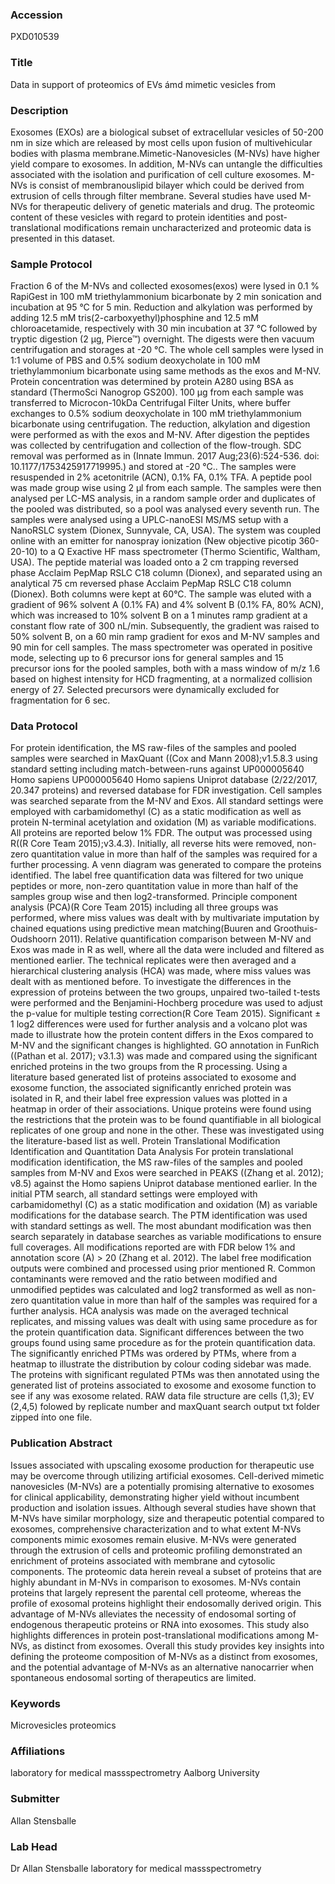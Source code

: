 ### Accession
PXD010539

### Title
Data in support of proteomics of EVs ámd mimetic vesicles from

### Description
Exosomes (EXOs) are a biological subset of extracellular vesicles of 50-200 nm in size which are released by most cells upon fusion of multivehicular bodies with plasma membrane.Mimetic-Nanovesicles (M-NVs) have higher yield compare to exosomes. In addition, M-NVs can untangle the difficulties associated with the isolation and purification of cell culture exosomes. M-NVs is consist of membranouslipid bilayer  which could be derived from extrusion of cells through filter membrane. Several studies have used M-NVs for therapeutic delivery of genetic materials and drug. The proteomic content of these vesicles with regard to protein identities and post-translational modifications remain uncharacterized and proteomic data is presented in this dataset.

### Sample Protocol
Fraction 6 of the M-NVs and collected exosomes(exos) were lysed in 0.1 % RapiGest in 100 mM triethylammonium bicarbonate by 2 min sonication and incubation at 95 °C for 5 min. Reduction and alkylation was performed by adding 12.5 mM tris(2-carboxyethyl)phosphine and 12.5 mM chloroacetamide, respectively with 30 min incubation at 37 °C followed by tryptic digestion (2 µg, Pierce™) overnight. The digests were then vacuum centrifugation and storages at -20 °C.  The whole cell samples were lysed in 1:1 volume of PBS and 0.5% sodium deoxycholate in 100 mM triethylammonium bicarbonate using same methods as the exos and M-NV. Protein concentration was determined by protein A280 using BSA as standard (ThermoSci Nanogrop GS200). 100 µg from each sample was transferred to Microcon-10kDa Centrifugal Filter Units, where buffer exchanges to 0.5% sodium deoxycholate in 100 mM triethylammonium bicarbonate using centrifugation. The reduction, alkylation and digestion were performed as with the exos and M-NV. After digestion the peptides was collected by centrifugation and collection of the flow-trough. SDC removal was performed as in (Innate Immun. 2017 Aug;23(6):524-536. doi: 10.1177/1753425917719995.) and stored at -20 °C..   The samples were resuspended in 2% acetonitrile (ACN), 0.1% FA, 0.1% TFA. A peptide pool was made group wise using 2 µl from each sample. The samples were then analysed per LC-MS analysis, in a random sample order and duplicates of the pooled was distributed, so a pool was analysed every seventh run. The samples were analysed using a UPLC-nanoESI MS/MS setup with a NanoRSLC system (Dionex, Sunnyvale, CA, USA). The system was coupled online with an emitter for nanospray ionization (New objective picotip 360-20-10) to a Q Exactive HF mass spectrometer (Thermo Scientific, Waltham, USA). The peptide material was loaded onto a 2 cm trapping reversed phase Acclaim PepMap RSLC C18 column (Dionex), and separated using an analytical 75 cm reversed phase Acclaim PepMap RSLC C18 column (Dionex). Both columns were kept at 60°C. The sample was eluted with a gradient of 96% solvent A (0.1% FA) and 4% solvent B (0.1% FA, 80% ACN), which was increased to 10% solvent B on a 1 minutes ramp gradient at a constant flow rate of 300 nL/min. Subsequently, the gradient was raised to 50% solvent B, on a 60 min ramp gradient for exos and M-NV samples and 90 min for cell samples. The mass spectrometer was operated in positive mode, selecting up to 6 precursor ions for general samples and 15 precursor ions for the pooled samples, both with a mass window of m/z 1.6 based on highest intensity for HCD fragmenting, at a normalized collision energy of 27. Selected precursors were dynamically excluded for fragmentation for 6 sec.

### Data Protocol
For protein identification, the MS raw-files of the samples and pooled samples were searched in MaxQuant ((Cox and Mann 2008);v1.5.8.3 using standard setting including match-between-runs against UP000005640 Homo sapiens UP000005640 Homo sapiens Uniprot database (2/22/2017, 20.347 proteins) and reversed database for FDR investigation. Cell samples was searched separate from the M-NV and Exos. All standard settings were employed with carbamidomethyl (C) as a static modification as well as protein N-terminal acetylation and oxidation (M) as variable modifications. All proteins are reported below 1% FDR. The output was processed using R((R Core Team 2015);v3.4.3). Initially, all reverse hits were removed, non-zero quantitation value in more than half of the samples was required for a further processing. A venn diagram was generated to compare the proteins identified. The label free quantification data was filtered for two unique peptides or more, non-zero quantitation value in more than half of the samples group wise and then log2-transformed.   Principle component analysis (PCA)(R Core Team 2015) including all three groups was performed, where miss values was dealt with by multivariate imputation by chained equations using predictive mean matching(Buuren and Groothuis-Oudshoorn 2011). Relative quantification comparison between M-NV and Exos was made in R as well, where all the data were included and filtered as mentioned earlier. The technical replicates were then averaged and a hierarchical clustering analysis (HCA) was made, where miss values was dealt with as mentioned before. To investigate the differences in the expression of proteins between the two groups, unpaired two-tailed t-tests were performed and the Benjamini-Hochberg procedure was used to adjust the p-value for multiple testing correction(R Core Team 2015). Significant ± 1 log2 differences were used for further analysis and a volcano plot was made to illustrate how the protein content differs in the Exos compared to M-NV and the significant changes is highlighted. GO annotation in FunRich ((Pathan et al. 2017); v3.1.3) was made and compared using the significant enriched proteins in the two groups from the R processing. Using a literature based generated list of proteins associated to exosome and exosome function, the associated significantly enriched protein was isolated in R, and their label free expression values was plotted in a heatmap in order of their associations. Unique proteins were found using the restrictions that the protein was to be found quantifiable in all biological replicates of one group and none in the other. These was investigated using the literature-based list as well.    Protein Translational Modification Identification and Quantitation Data Analysis For protein translational modification identification, the MS raw-files of the samples and pooled samples from M-NV and Exos were searched in PEAKS ((Zhang et al. 2012); v8.5) against the Homo sapiens Uniprot database mentioned earlier. In the initial PTM search, all standard settings were employed with carbamidomethyl (C) as a static modification and oxidation (M) as variable modifications for the database search. The PTM identification was used with standard settings as well. The most abundant modification was then search separately in database searches as variable modifications to ensure full coverages. All modifications reported are with FDR below 1% and annotation score (A) > 20 (Zhang et al. 2012). The label free modification outputs were combined and processed using prior mentioned R. Common contaminants were removed and the ratio between modified and unmodified peptides was calculated and log2 transformed as well as non-zero quantitation value in more than half of the samples was required for a further analysis. HCA analysis was made on the averaged technical replicates, and missing values was dealt with using same procedure as for the protein quantification data. Significant differences between the two groups found using same procedure as for the protein quantification data. The significantly enriched PTMs was ordered by PTMs, where from a heatmap to illustrate the distribution by colour coding sidebar was made. The proteins with significant regulated PTMs was then annotated using the generated list of proteins associated to exosome and exosome function to see if any was exosome related. RAW data file structure are cells (1,3); EV (2,4,5) folowed by replicate number and maxQuant search output txt folder zipped ínto one file.

### Publication Abstract
Issues associated with upscaling exosome production for therapeutic use may be overcome through utilizing artificial exosomes. Cell-derived mimetic nanovesicles (M-NVs) are a potentially promising alternative to exosomes for clinical applicability, demonstrating higher yield without incumbent production and isolation issues. Although several studies have shown that M-NVs have similar morphology, size and therapeutic potential compared to exosomes, comprehensive characterization and to what extent M-NVs components mimic exosomes remain elusive. M-NVs were generated through the extrusion of cells and proteomic profiling demonstrated an enrichment of proteins associated with membrane and cytosolic components. The proteomic data herein reveal a subset of proteins that are highly abundant in M-NVs in comparison to exosomes. M-NVs contain proteins that largely represent the parental cell proteome, whereas the profile of exosomal proteins highlight their endosomally derived origin. This advantage of M-NVs alleviates the necessity of endosomal sorting of endogenous therapeutic proteins or RNA into exosomes. This study also highlights differences in protein post-translational modifications among M-NVs, as distinct from exosomes. Overall this study provides key insights into defining the proteome composition of M-NVs as a distinct from exosomes, and the potential advantage of M-NVs as an alternative nanocarrier when spontaneous endosomal sorting of therapeutics are limited.

### Keywords
Microvesicles proteomics

### Affiliations
laboratory for medical massspectrometry
Aalborg University

### Submitter
Allan Stensballe

### Lab Head
Dr Allan Stensballe
laboratory for medical massspectrometry


